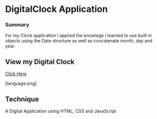 # DigitalClock Application

### Summary
For my Clock application I applied the knowlege I learned to use built in objects using the Date structure as well as concatenate month, day and year. 

## View my Digital Clock
[Click Here](https://graceec.github.io/DigitalClock/)

[language.png]

## Technique
A Digital Application using HTML, CSS and JavaScript
